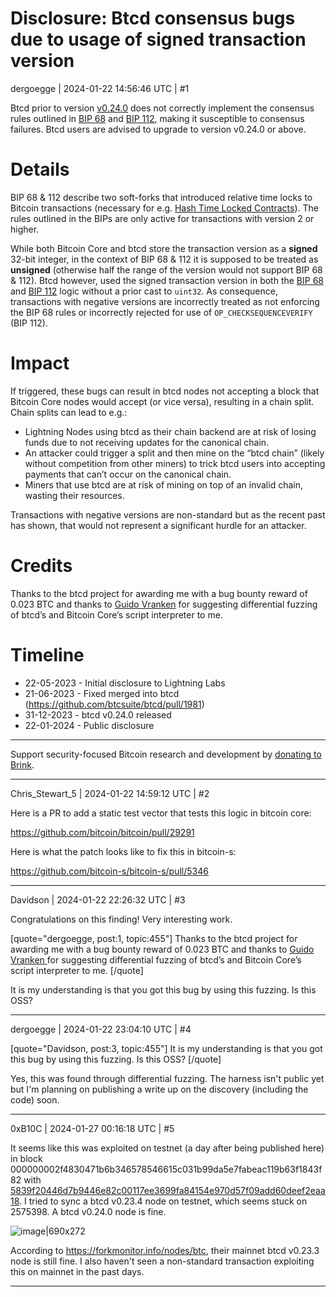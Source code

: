 # Disclosure: Btcd consensus bugs due to usage of signed transaction version

dergoegge | 2024-01-22 14:56:46 UTC | #1

Btcd prior to version [v0.24.0](https://github.com/btcsuite/btcd/releases/tag/v0.24.0) does not correctly implement the consensus rules outlined in [BIP 68](https://github.com/bitcoin/bips/blob/deae64bfd31f6938253c05392aa355bf6d7e7605/bip-0068.mediawiki) and [BIP 112](https://github.com/bitcoin/bips/blob/deae64bfd31f6938253c05392aa355bf6d7e7605/bip-0112.mediawiki), making it susceptible to consensus failures. Btcd users are advised to upgrade to version v0.24.0 or above.

# Details

BIP 68 & 112 describe two soft-forks that introduced relative time locks to Bitcoin transactions (necessary for e.g. [Hash Time Locked Contracts](https://bitcoinops.org/en/topics/htlc/)). The rules outlined in the BIPs are only active for transactions with version 2 or higher.

While both Bitcoin Core and btcd store the transaction version as a **signed** 32-bit integer, in the context of BIP 68 & 112 it is supposed to be treated as **unsigned** (otherwise half the range of the version would not support BIP 68 & 112). Btcd however, used the signed transaction version in both the [BIP 68](https://github.com/btcsuite/btcd/blob/e4c88c3a3ecb1813529bf3dddc7a865bd418a6b8/blockchain/chain.go#L383C1-L392C3) and [BIP 112](https://github.com/btcsuite/btcd/blob/e4c88c3a3ecb1813529bf3dddc7a865bd418a6b8/txscript/opcode.go#L1172C1-L1178C3) logic without a prior cast to `uint32`. As consequence, transactions with negative versions are incorrectly treated as not enforcing the BIP 68 rules or incorrectly rejected for use of `OP_CHECKSEQUENCEVERIFY` (BIP 112).

# Impact

If triggered, these bugs can result in btcd nodes not accepting a block that Bitcoin Core nodes would accept (or vice versa), resulting in a chain split. Chain splits can lead to e.g.:

- Lightning Nodes using btcd as their chain backend are at risk of losing funds due to not receiving updates for the canonical chain.
- An attacker could trigger a split and then mine on the “btcd chain” (likely without competition from other miners) to trick btcd users into accepting payments that can’t occur on the canonical chain.
- Miners that use btcd are at risk of mining on top of an invalid chain, wasting their resources.

Transactions with negative versions are non-standard but as the recent past has shown, that would not represent a significant hurdle for an attacker.

# Credits

Thanks to the btcd project for awarding me with a bug bounty reward of 0.023 BTC and thanks to [Guido Vranken](https://twitter.com/GuidoVranken) for suggesting differential fuzzing of btcd’s and Bitcoin Core’s script interpreter to me.

# Timeline

- 22-05-2023 - Initial disclosure to Lightning Labs
- 21-06-2023 - Fixed merged into btcd (https://github.com/btcsuite/btcd/pull/1981)
- 31-12-2023 - btcd v0.24.0 released
- 22-01-2024 - Public disclosure

---

Support security-focused Bitcoin research and development by [donating to Brink](https://brink.dev/donate).

-------------------------

Chris_Stewart_5 | 2024-01-22 14:59:12 UTC | #2

Here is a PR to add a static test vector that tests this logic in bitcoin core:

https://github.com/bitcoin/bitcoin/pull/29291

Here is what the patch looks like to fix this in bitcoin-s:

https://github.com/bitcoin-s/bitcoin-s/pull/5346

-------------------------

Davidson | 2024-01-22 22:26:32 UTC | #3

Congratulations on this finding! Very interesting work.

[quote="dergoegge, post:1, topic:455"]
Thanks to the btcd project for awarding me with a bug bounty reward of 0.023 BTC and thanks to [Guido Vranken ](https://twitter.com/GuidoVranken) for suggesting differential fuzzing of btcd’s and Bitcoin Core’s script interpreter to me.
[/quote]

It is my understanding is that you got this bug by using this fuzzing. Is this OSS?

-------------------------

dergoegge | 2024-01-22 23:04:10 UTC | #4

[quote="Davidson, post:3, topic:455"]
It is my understanding is that you got this bug by using this fuzzing. Is this OSS?
[/quote]

Yes, this was found through differential fuzzing. The harness isn't public yet but I'm planning on publishing a write up on the discovery (including the code) soon.

-------------------------

0xB10C | 2024-01-27 00:16:18 UTC | #5

It seems like this was exploited on testnet (a day after being published here) in block 000000002f4830471b6b346578546615c031b99da5e7fabeac119b63f1843f82 with [5839f20446d7b9446e82c00117ee3699fa84154e970d57f09add60deef2eaa18](https://mempool.space/testnet/tx/5839f20446d7b9446e82c00117ee3699fa84154e970d57f09add60deef2eaa18). I tried to sync a btcd v0.23.4 node on testnet, which seems stuck on 2575398. A btcd v0.24.0 node is fine.


![image|690x272](upload://aHjsVhhMvbQqgBh5lTT9YgmXAHF.png)

According to https://forkmonitor.info/nodes/btc, their mainnet btcd v0.23.3 node is still fine. I also haven't seen a non-standard transaction exploiting this on mainnet in the past days.

-------------------------

